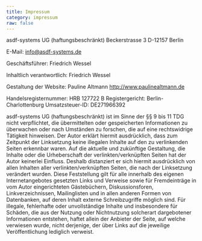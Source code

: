 ```yaml
---
title: Impressum
category: impressum
raw: false
---
```

asdf-systems UG (haftungsbeschränkt)
Beckerstrasse 3
D-12157 Berlin

E-Mail: <info@asdf-systems.de>

Geschäftsführer: Friedrich Wessel

Inhaltlich verantwortlich: Friedrich Wessel

Gestaltung der Website: Pauline Altmann
<http://www.paulinealtmann.de>

Handelsregisternummer: HRB 127722 B
Registergericht: Berlin-Charlottenburg
Umsatzsteuer-ID: DE271966392


asdf-systems UG (haftungsbeschränkt) ist im Sinne der §§ 9 bis 11 TDG nicht verpflichtet, die übermittelten oder gespeicherten Informationen zu überwachen oder nach Umständen zu forschen, die auf eine rechtswidrige Tätigkeit hinweisen. Der Autor erklärt hiermit ausdrücklich, dass zum Zeitpunkt der Linksetzung keine illegalen Inhalte auf den zu verlinkenden Seiten erkennbar waren. Auf die aktuelle und zukünftige Gestaltung, die Inhalte oder die Urheberschaft der verlinkten/verknüpften Seiten hat der Autor keinerlei Einfluss. Deshalb distanziert er sich hiermit ausdrücklich von allen Inhalten aller verlinkten/verknüpften Seiten, die nach der Linksetzung verändert wurden. Diese Feststellung gilt für alle innerhalb des eigenen Internetangebotes gesetzten Links und Verweise sowie für Fremdeinträge in vom Autor eingerichteten Gästebüchern, Diskussionsforen, Linkverzeichnissen, Mailinglisten und in allen anderen Formen von Datenbanken, auf deren Inhalt externe Schreibzugriffe möglich sind. Für illegale, fehlerhafte oder unvollständige Inhalte und insbesondere für Schäden, die aus der Nutzung oder Nichtnutzung solcherart dargebotener Informationen entstehen, haftet allein der Anbieter der Seite, auf welche verwiesen wurde, nicht derjenige, der über Links auf die jeweilige Veröffentlichung lediglich verweist.
